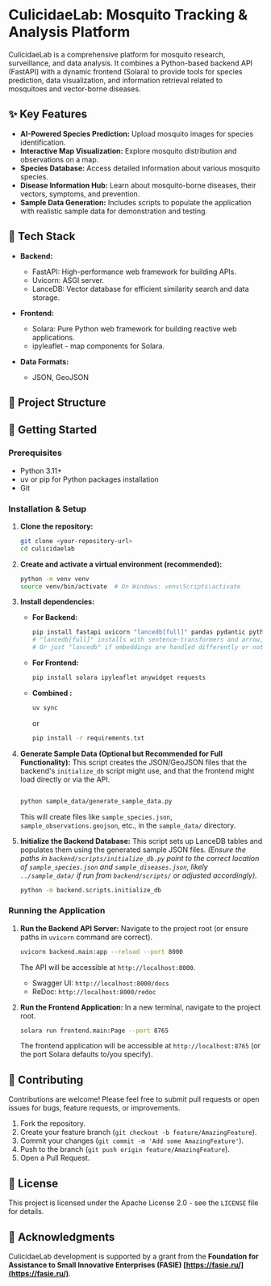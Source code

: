 # CulicidaeLab: Mosquito Tracking & Analysis Platform

CulicidaeLab is a comprehensive platform for mosquito research, surveillance, and data analysis. It combines a Python-based backend API (FastAPI) with a dynamic frontend (Solara) to provide tools for species prediction, data visualization, and information retrieval related to mosquitoes and vector-borne diseases.

## ✨ Key Features

*   **AI-Powered Species Prediction:** Upload mosquito images for species identification.
*   **Interactive Map Visualization:** Explore mosquito distribution and observations on a map.
*   **Species Database:** Access detailed information about various mosquito species.
*   **Disease Information Hub:** Learn about mosquito-borne diseases, their vectors, symptoms, and prevention.
*   **Sample Data Generation:** Includes scripts to populate the application with realistic sample data for demonstration and testing.

## 🔧 Tech Stack

*   **Backend:**
    *   FastAPI: High-performance web framework for building APIs.
    *   Uvicorn: ASGI server.
    *   LanceDB: Vector database for efficient similarity search and data storage.

*   **Frontend:**
    *   Solara: Pure Python web framework for building reactive web applications.
    *   ipyleaflet - map components for Solara.
*   **Data Formats:**
    *   JSON, GeoJSON

## 📂 Project Structure


## 🚀 Getting Started

### Prerequisites

*   Python 3.11+
*   uv or pip for Python packages installation
*   Git

### Installation & Setup

1.  **Clone the repository:**
    ```bash
    git clone <your-repository-url>
    cd culicidaelab
    ```

2.  **Create and activate a virtual environment (recommended):**
    ```bash
    python -m venv venv
    source venv/bin/activate  # On Windows: venv\Scripts\activate
    ```

3.  **Install dependencies:**


    *   **For Backend:**
        ```bash
        pip install fastapi uvicorn "lancedb[full]" pandas pydantic python-multipart # Add other backend deps
        # "lancedb[full]" installs with sentence-transformers and arrow, good for embeddings.
        # Or just "lancedb" if embeddings are handled differently or not used directly by LanceDB.
        ```
    *   **For Frontend:**
        ```bash
        pip install solara ipyleaflet anywidget requests
        ```
    *   **Combined :**
        ```bash
        uv sync
        ```
        or

        ```bash
        pip install -r requirements.txt
        ```

4.  **Generate Sample Data (Optional but Recommended for Full Functionality):**
    This script creates the JSON/GeoJSON files that the backend's `initialize_db` script might use, and that the frontend might load directly or via the API.
    ```bash

    python sample_data/generate_sample_data.py
    ```
    This will create files like `sample_species.json`, `sample_observations.geojson`, etc., in the `sample_data/` directory.

5.  **Initialize the Backend Database:**
    This script sets up LanceDB tables and populates them using the generated sample JSON files.
    *(Ensure the paths in `backend/scripts/initialize_db.py` point to the correct location of `sample_species.json` and `sample_diseases.json`, likely `../sample_data/` if run from `backend/scripts/` or adjusted accordingly).*
    ```bash
    python -m backend.scripts.initialize_db
    ```

### Running the Application

1.  **Run the Backend API Server:**
    Navigate to the project root (or ensure paths in `uvicorn` command are correct).
    ```bash
    uvicorn backend.main:app --reload --port 8000
    ```
    The API will be accessible at `http://localhost:8000`.
    *   Swagger UI: `http://localhost:8000/docs`
    *   ReDoc: `http://localhost:8000/redoc`

2.  **Run the Frontend Application:**
    In a new terminal, navigate to the project root.
    ```bash
    solara run frontend.main:Page --port 8765
    ```
    The frontend application will be accessible at `http://localhost:8765` (or the port Solara defaults to/you specify).

## 🤝 Contributing

Contributions are welcome! Please feel free to submit pull requests or open issues for bugs, feature requests, or improvements.

1.  Fork the repository.
2.  Create your feature branch (`git checkout -b feature/AmazingFeature`).
3.  Commit your changes (`git commit -m 'Add some AmazingFeature'`).
4.  Push to the branch (`git push origin feature/AmazingFeature`).
5.  Open a Pull Request.

## 📜 License

This project is licensed under the Apache License 2.0 - see the `LICENSE` file for details.

## 🙏 Acknowledgments

CulicidaeLab development is  supported by a grant from the **Foundation for Assistance to Small Innovative Enterprises (FASIE)
[https://fasie.ru/](https://fasie.ru/)**.

